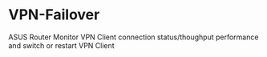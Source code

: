 # VPN-Failover
ASUS Router Monitor VPN Client connection status/thoughput performance and switch or restart VPN Client

